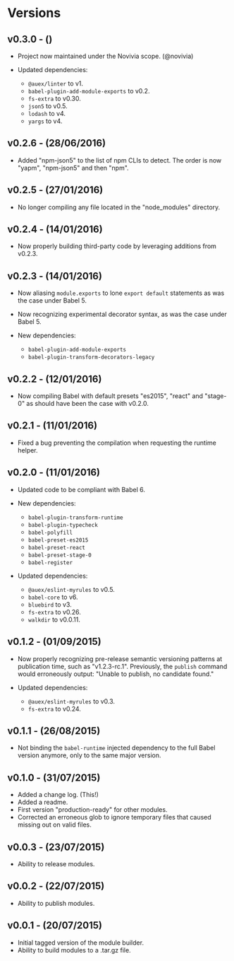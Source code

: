 # Versions

## v0.3.0 - ()

* Project now maintained under the Novivia scope. (@novivia)

* Updated dependencies:
    * `@auex/linter` to v1.
    * `babel-plugin-add-module-exports` to v0.2.
    * `fs-extra` to v0.30.
    * `json5` to v0.5.
    * `lodash` to v4.
    * `yargs` to v4.

## v0.2.6 - (28/06/2016)

* Added "npm-json5" to the list of npm CLIs to detect. The order is now "yapm",
  "npm-json5" and then "npm".


## v0.2.5 - (27/01/2016)

* No longer compiling any file located in the "node_modules" directory.


## v0.2.4 - (14/01/2016)

* Now properly building third-party code by leveraging additions from v0.2.3.


## v0.2.3 - (14/01/2016)

* Now aliasing `module.exports` to lone `export default` statements as was the
  case under Babel 5.
* Now recognizing experimental decorator syntax, as was the case under Babel 5.

* New dependencies:
    * `babel-plugin-add-module-exports`
    * `babel-plugin-transform-decorators-legacy`


## v0.2.2 - (12/01/2016)

* Now compiling Babel with default presets "es2015", "react" and "stage-0" as
  should have been the case with v0.2.0.


## v0.2.1 - (11/01/2016)

* Fixed a bug preventing the compilation when requesting the runtime helper.


## v0.2.0 - (11/01/2016)

* Updated code to be compliant with Babel 6.

* New dependencies:
    * `babel-plugin-transform-runtime`
    * `babel-plugin-typecheck`
    * `babel-polyfill`
    * `babel-preset-es2015`
    * `babel-preset-react`
    * `babel-preset-stage-0`
    * `babel-register`

* Updated dependencies:
    * `@auex/eslint-myrules` to v0.5.
    * `babel-core` to v6.
    * `bluebird` to v3.
    * `fs-extra` to v0.26.
    * `walkdir` to v0.0.11.


## v0.1.2 - (01/09/2015)

* Now properly recognizing pre-release semantic versioning patterns at
  publication time, such as "v1.2.3-rc.1". Previously, the `publish` command
  would erroneously output: "Unable to publish, no candidate found."

* Updated dependencies:
    * `@auex/eslint-myrules` to v0.3.
    * `fs-extra` to v0.24.


## v0.1.1 - (26/08/2015)

* Not binding the `babel-runtime` injected dependency to the full Babel version
  anymore, only to the same major version.


## v0.1.0 - (31/07/2015)

* Added a change log. (This!)
* Added a readme.
* First version "production-ready" for other modules.
* Corrected an erroneous glob to ignore temporary files that caused missing out
  on valid files.


## v0.0.3 - (23/07/2015)

* Ability to release modules.


## v0.0.2 - (22/07/2015)

* Ability to publish modules.


## v0.0.1 - (20/07/2015)

* Initial tagged version of the module builder.
* Ability to build modules to a .tar.gz file.
